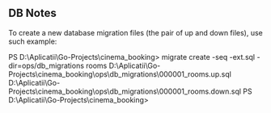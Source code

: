 ## DB Notes

To create a new database migration files (the pair of up and down files), use such example:

PS D:\Aplicatii\Go-Projects\cinema_booking> migrate create -seq -ext.sql -dir=ops/db_migrations rooms
D:\Aplicatii\Go-Projects\cinema_booking\ops\db_migrations\000001_rooms.up.sql
D:\Aplicatii\Go-Projects\cinema_booking\ops\db_migrations\000001_rooms.down.sql
PS D:\Aplicatii\Go-Projects\cinema_booking>

